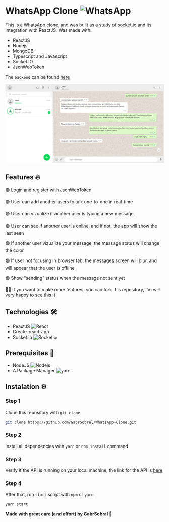 # WhatsApp Clone <img alt="WhatsApp" src="https://img.shields.io/badge/WhatsApp-25D366?style=for-the-badge&logo=whatsapp&logoColor=white"/>

This is a WhatsApp clone, and was built as a study of socket.io and its integration with ReactJS.
Was made with: 
  - ReactJS
  - Nodejs
  - MongoDB
  - Typescript and Javascript
  - Socket.IO
  - JsonWebToken

The `backend` can be found <a href="https://github.com/GabrSobral/Real-time-chat-application">here<a>
  
  ![ProjectImage](https://github.com/GabrSobral/React-time-chat-application-FRONTEND/blob/master/.github/Landing.png?raw=true)

## Features 🔥
  <p>🟢 Login and register with JsonWebToken</p>
  <p>🟢 User can add another users to talk one-to-one in real-time</p>
  <p>🟢 User can vizualize if another user is typing a new message.</p>
  <p>🟢 User can see if another user is online, and if not, the app will show the last seen</p>
  <p>🟢 If another user vizualize your message, the message status will change the color</p>
  <p>🟢 If user not focusing in browser tab, the messages screen will blur, and will appear that the user is offline</p>
  <p>🟢 Show "sending" status when the message not sent yet</p>
  <p>💁🏻 if you want to make more features, you can fork this repository, I'm will very happy to see this :)</p>

## Technologies 🛠️
  - ReactJS <img alt="React" src="https://img.shields.io/badge/ReactJS-%2320232a.svg?style=flat-square&logo=React&logoColor=%2361DAFB"/>
  - Create-react-app
  - Socket.io <img alt="Socketio" src="https://img.shields.io/badge/-Socket.io-010101?style=flat-square&logo=socket.io&logoColor=white" />
  
## Prerequisites 🧶
  - NodeJS <img alt="Nodejs" src="https://img.shields.io/badge/-Nodejs-43853d?style=flat-square&logo=node.js&logoColor=white" />
  - A Package Manager <img alt="yarn" src="https://img.shields.io/badge/-Yarn-2168B6?style=flat-square&logo=yarn&logoColor=white" />
  
## Instalation ⚙️

  ### Step 1
  Clone this repository with `git clone`
  ```bash
  git clone https://github.com/GabrSobral/WhatsApp-Clone.git
  ```

  ### Step 2
  Install all dependencies with `yarn` or `npm install` command

  ### Step 3
  Verify if the API is running on your local machine, the link for the API is <a href="https://github.com/GabrSobral/WhatsApp-Clone-API">here</a>
  
  ### Step 4
  After that, run `start` script with `npm` or `yarn`
  ```bash
  yarn start
  ```
  
**Made with great care (and effort) by GabrSobral 💙**